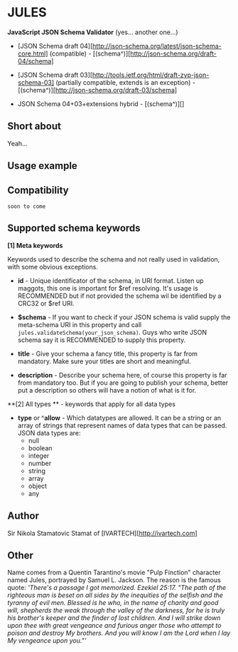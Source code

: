 JULES
=====
**JavaScript JSON Schema Validator** (yes... another one...)   

* [JSON Schema draft 04][http://json-schema.org/latest/json-schema-core.html] (compatible) - [(schema^)][http://json-schema.org/draft-04/schema]
* [JSON Schema draft 03][http://tools.ietf.org/html/draft-zyp-json-schema-03] (partially compatible, extends is an exception) - [(schema^)][http://json-schema.org/draft-03/schema]

* JSON Schema 04+03+extensions hybrid - [(schema^)][]

Short about
-----------
Yeah...

Usage example
-------------

Compatibility
-------------
`soon to come`

Supported schema keywords
-------------------------
**[1] Meta keywords**

Keywords used to describe the schema and not really used in validation, with some obvious exceptions.

* **id** - Unique identificator of the schema, in URI format. Listen up maggots, this one is important for $ref resolving. It's usage is RECOMMENDED but if not provided the schema wil be identified by a CRC32 or $ref URI.

* **$schema** - If you want to check if your JSON schema is valid supply the meta-schema URI in this property and call `jules.validateSchema(your_json_schema)`. Guys who write JSON schema say it is RECOMMENDED to supply this property.

* **title** - Give your schema a fancy title, this property is far from mandatory. Make sure your titles are short and meaningful.

* **description** - Describe your schema here, of course this property is far from mandatory too. But if you are going to publish your schema, better put a description so others will have a notion of what is it for.

**[2] All types ** - keywords that apply for all data types

* **type** or ^**allow** - Which datatypes are allowed. It can be a string or an array of strings that represent names of data types that can be passed. JSON data types are: 
	+ null
	+ boolean
	+ integer 
	+ number
	+ string
	+ array 
	+ object
	+ any


Author
------
Sir Nikola Stamatovic Stamat of [IVARTECH][http://ivartech.com]

Other
-----
Name comes from a Quentin Tarantino's movie "Pulp Finction" character named Jules, portrayed by Samuel L. Jackson. The reason is the famous quote: *'There's a passage I got memorized. Ezekiel 25:17. "The path of the righteous man is beset on all sides by the inequities of the selfish and the tyranny of evil men. Blessed is he who, in the name of charity and good will, shepherds the weak through the valley of the darkness, for he is truly his brother's keeper and the finder of lost children. And I will strike down upon thee with great vengeance and furious anger those who attempt to poison and destroy My brothers. And you will know I am the Lord when I lay My vengeance upon you."'*

